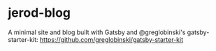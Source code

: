 # jerod-blog
A minimal site and blog built with Gatsby and @greglobinski's gatsby-starter-kit: https://github.com/greglobinski/gatsby-starter-kit
